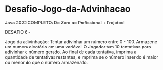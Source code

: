 # Desafio-Jogo-da-Advinhacao

Java 2022 COMPLETO: Do Zero ao Profissional + Projetos!

DESAFIO 6 -

Jogo da adivinhação: Tentar adivinhar um número entre 0 - 100. Armazene um numero aleatório em uma variável. O Jogador tem 10 tentativas para adivinhar o número gerado. Ao final de cada tentativa, imprima a quantidade de tentativas restantes, e imprima se o número inserido é maior ou menor do que o número armazenado.
